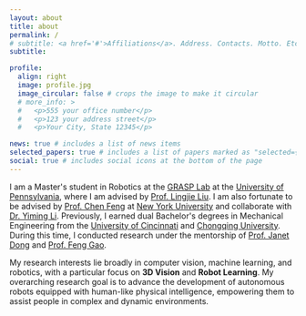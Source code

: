 ```yaml
---
layout: about
title: about
permalink: /
# subtitle: <a href='#'>Affiliations</a>. Address. Contacts. Motto. Etc.
subtitle: 

profile:
  align: right
  image: profile.jpg
  image_circular: false # crops the image to make it circular
  # more_info: >
  #   <p>555 your office number</p>
  #   <p>123 your address street</p>
  #   <p>Your City, State 12345</p>

news: true # includes a list of news items
selected_papers: true # includes a list of papers marked as "selected={true}"
social: true # includes social icons at the bottom of the page
---
```


I am a Master's student in Robotics at the [GRASP Lab](https://www.grasp.upenn.edu/) at the [University of Pennsylvania](https://www.upenn.edu/), where I am advised by [Prof. Lingjie Liu](https://lingjie0206.github.io/). I am also fortunate to be advised by [Prof. Chen Feng](https://engineering.nyu.edu/faculty/chen-feng) at [New York University](https://www.nyu.edu/) and collaborate with [Dr. Yiming Li](https://yimingli-page.github.io/). Previously, I earned dual Bachelor's degrees in Mechanical Engineering from the [University of Cincinnati](https://www.uc.edu/) and [Chongqing University](https://english.cqu.edu.cn/). During this time, I conducted research under the mentorship of [Prof. Janet Dong](https://researchdirectory.uc.edu/p/dongjg) and [Prof. Feng Gao](https://mve.cqu.edu.cn/info/1309/4302.htm).

My research interests lie broadly in computer vision, machine learning, and robotics, with a particular focus on **3D Vision** and **Robot Learning**. My overarching research goal is to advance the development of autonomous robots equipped with human-like physical intelligence, empowering them to assist people in complex and dynamic environments.


<!-- Write your biography here. Tell the world about yourself. Link to your favorite [subreddit](http://reddit.com). You can put a picture in, too. The code is already in, just name your picture `prof_pic.jpg` and put it in the `img/` folder.

Put your address / P.O. box / other info right below your picture. You can also disable any of these elements by editing `profile` property of the YAML header of your `_pages/about.md`. Edit `_bibliography/papers.bib` and Jekyll will render your [publications page](/al-folio/publications/) automatically.

Link to your social media connections, too. This theme is set up to use [Font Awesome icons](https://fontawesome.com/) and [Academicons](https://jpswalsh.github.io/academicons/), like the ones below. Add your Facebook, Twitter, LinkedIn, Google Scholar, or just disable all of them. -->
